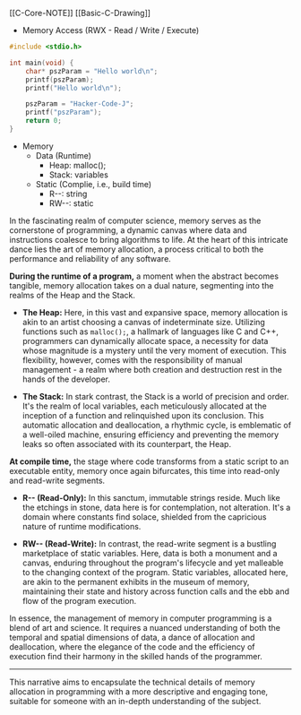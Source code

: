 
[[C-Core-NOTE]]
[[Basic-C-Drawing]]

- Memory Access (RWX - Read / Write / Execute)

```c
#include <stdio.h>

int main(void) {
	char* pszParam = "Hello world\n";
	printf(pszParam);
	printf("Hello world\n");

	pszParam = "Hacker-Code-J";
	printf("pszParam");
	return 0;
}
```

- Memory
	- Data (Runtime)
		- Heap: malloc();
		- Stack: variables
	- Static (Complie, i.e., build time)
		- R--: string
		- RW--: static


In the fascinating realm of computer science, memory serves as the cornerstone of programming, a dynamic canvas where data and instructions coalesce to bring algorithms to life. At the heart of this intricate dance lies the art of memory allocation, a process critical to both the performance and reliability of any software.

**During the runtime of a program,** a moment when the abstract becomes tangible, memory allocation takes on a dual nature, segmenting into the realms of the Heap and the Stack.

- **The Heap:** Here, in this vast and expansive space, memory allocation is akin to an artist choosing a canvas of indeterminate size. Utilizing functions such as `malloc();`, a hallmark of languages like C and C++, programmers can dynamically allocate space, a necessity for data whose magnitude is a mystery until the very moment of execution. This flexibility, however, comes with the responsibility of manual management - a realm where both creation and destruction rest in the hands of the developer.
    
- **The Stack:** In stark contrast, the Stack is a world of precision and order. It's the realm of local variables, each meticulously allocated at the inception of a function and relinquished upon its conclusion. This automatic allocation and deallocation, a rhythmic cycle, is emblematic of a well-oiled machine, ensuring efficiency and preventing the memory leaks so often associated with its counterpart, the Heap.
    

**At compile time,** the stage where code transforms from a static script to an executable entity, memory once again bifurcates, this time into read-only and read-write segments.

- **R-- (Read-Only):** In this sanctum, immutable strings reside. Much like the etchings in stone, data here is for contemplation, not alteration. It's a domain where constants find solace, shielded from the capricious nature of runtime modifications.
    
- **RW-- (Read-Write):** In contrast, the read-write segment is a bustling marketplace of static variables. Here, data is both a monument and a canvas, enduring throughout the program's lifecycle and yet malleable to the changing context of the program. Static variables, allocated here, are akin to the permanent exhibits in the museum of memory, maintaining their state and history across function calls and the ebb and flow of the program execution.
    

In essence, the management of memory in computer programming is a blend of art and science. It requires a nuanced understanding of both the temporal and spatial dimensions of data, a dance of allocation and deallocation, where the elegance of the code and the efficiency of execution find their harmony in the skilled hands of the programmer.

---

This narrative aims to encapsulate the technical details of memory allocation in programming with a more descriptive and engaging tone, suitable for someone with an in-depth understanding of the subject.